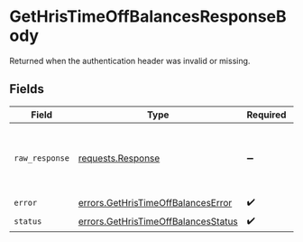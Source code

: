 # GetHrisTimeOffBalancesResponseBody

Returned when the authentication header was invalid or missing.


## Fields

| Field                                                                                      | Type                                                                                       | Required                                                                                   | Description                                                                                |
| ------------------------------------------------------------------------------------------ | ------------------------------------------------------------------------------------------ | ------------------------------------------------------------------------------------------ | ------------------------------------------------------------------------------------------ |
| `raw_response`                                                                             | [requests.Response](https://requests.readthedocs.io/en/latest/api/#requests.Response)      | :heavy_minus_sign:                                                                         | Raw HTTP response; suitable for custom response parsing                                    |
| `error`                                                                                    | [errors.GetHrisTimeOffBalancesError](../../models/errors/gethristimeoffbalanceserror.md)   | :heavy_check_mark:                                                                         | N/A                                                                                        |
| `status`                                                                                   | [errors.GetHrisTimeOffBalancesStatus](../../models/errors/gethristimeoffbalancesstatus.md) | :heavy_check_mark:                                                                         | N/A                                                                                        |